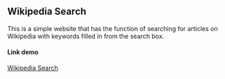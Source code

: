 ## Wikipedia Search

This is a simple website that has the function of searching for articles on Wikipedia with keywords filled in from the search box.

#### Link demo

[Wikipedia Search]()
